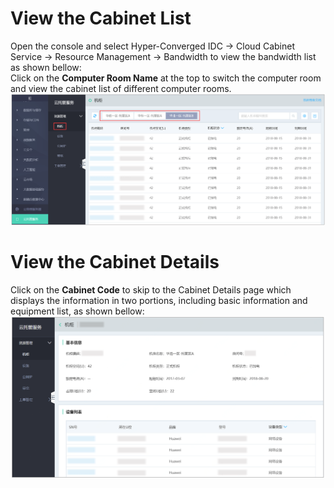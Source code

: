 # View the Cabinet List

Open the console and select Hyper-Converged IDC -> Cloud Cabinet Service -> Resource Management -> Bandwidth to view the bandwidth list as shown bellow: </br>
Click on the **Computer Room Name** at the top to switch the computer room and view the cabinet list of different computer rooms.
![To view the cabinet list, click the link](https://github.com/jdcloudcom/cn/blob/cn-Cloud-Cabinet-Service/image/Hyper-Converged-IDC/Cloud-Cabinet-Service/CCS010.png)

# View the Cabinet Details
Click on the **Cabinet Code** to skip to the Cabinet Details page which displays the information in two portions, including basic information and equipment list, as shown bellow:
![To view the cabinet list export, click the link](https://github.com/jdcloudcom/cn/blob/cn-Cloud-Cabinet-Service/image/Hyper-Converged-IDC/Cloud-Cabinet-Service/CCS012.png)
   
